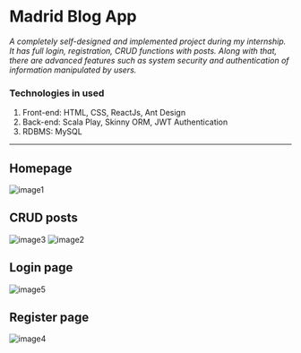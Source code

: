 # Madrid Blog App
*A completely self-designed and implemented project during my internship. It has full login, registration, CRUD functions with posts.
Along with that, there are advanced features such as system security and authentication of information manipulated by users.*
### Technologies in used
1. Front-end: HTML, CSS, ReactJs, Ant Design
2. Back-end: Scala Play, Skinny ORM, JWT Authentication
3. RDBMS: MySQL
---
## Homepage
![image1](https://github.com/VietTungLe296/madrid_blog_app/assets/100455448/491225f6-39da-4cb2-b58c-595ef2447a43)

## CRUD posts
![image3](https://github.com/VietTungLe296/madrid_blog_app/assets/100455448/4f8c3cd5-5240-48f9-bba3-529b8b37ad9c)
![image2](https://github.com/VietTungLe296/madrid_blog_app/assets/100455448/68f31752-dc5d-4c61-8eea-536dd91a2675)

## Login page
![image5](https://github.com/VietTungLe296/madrid_blog_app/assets/100455448/c5f8d4e7-b8a8-4b11-ab26-0f0f4204a805)

## Register page
![image4](https://github.com/VietTungLe296/madrid_blog_app/assets/100455448/e07a8972-1f63-4cb3-bdd7-c1644c29a432)




